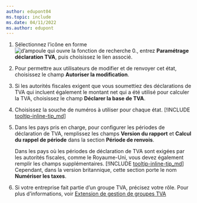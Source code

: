 ```yaml
---
author: edupont04
ms.topic: include
ms.date: 04/11/2022
ms.author: edupont
---
```

1. Sélectionnez l’icône en forme ![d’ampoule qui ouvre la fonction de recherche 0.](../media/ui-search/search_small.png "Dites-moi ce que vous voulez faire"), entrez **Paramétrage déclaration TVA**, puis choisissez le lien associé.  
2. Pour permettre aux utilisateurs de modifier et de renvoyer cet état, choisissez le champ **Autoriser la modification**.  
3. Si les autorités fiscales exigent que vous soumettiez des déclarations de TVA qui incluent également le montant net qui a été utilisé pour calculer la TVA, choisissez le champ **Déclarer la base de TVA**.  
4. Choisissez la souche de numéros à utiliser pour chaque état. [!INCLUDE [tooltip-inline-tip_md](tooltip-inline-tip_md.md)]  
5. Dans les pays pris en charge, pour configurer les périodes de déclaration de TVA, remplissez les champs **Version du rapport** et **Calcul du rappel de période** dans la section **Période de renvois**.  

    Dans les pays où les périodes de déclaration de TVA sont exigées par les autorités fiscales, comme le Royaume-Uni, vous devez également remplir les champs supplémentaires. [!INCLUDE [tooltip-inline-tip_md](tooltip-inline-tip_md.md)]  Cependant, dans la version britannique, cette section porte le nom **Numériser les taxes**.
6. Si votre entreprise fait partie d’un groupe TVA, précisez votre rôle. Pour plus d’informations, voir [Extension de gestion de groupes TVA](../ui-extensions-vat-group.md)  
